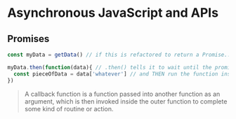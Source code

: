 # Asynchronous JavaScript and APIs

## Promises
```js
const myData = getData() // if this is refactored to return a Promise...

myData.then(function(data){ // .then() tells it to wait until the promise is resolved
  const pieceOfData = data['whatever'] // and THEN run the function inside
})
```
> A callback function is a function passed into another function as an argument, which is then invoked inside the outer function to complete some kind of routine or action.
